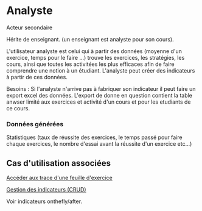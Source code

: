 # Analyste

Acteur secondaire

Hérite de enseignant. (un enseignant est analyste pour son cours).

L'utilisateur analyste est celui qui à partir des données (moyenne d'un exercice, temps pour le faire ...) trouve les exercices, les stratégies, les cours, ainsi que toutes les activitées les plus efficaces afin de faire comprendre une notion à un étudiant. L'analyste peut créer des indicateurs à partir de ces données.

Besoins :
Si l'analyste n'arrive pas à fabriquer son indicateur il peut faire un export excel des données.
L'export de donne en question contient la table anwser limité aux exercices et activité d'un cours et pour les etudiants de ce cours.


### Données générées

Statistiques (taux de réussite des exercices, le temps passé pour faire chaque exercices, le nombre d'essai avant la réussite d'un exercice etc...)

## Cas d'utilisation associées

[Accéder aux trace d'une feuille d'exercice](../casutilisation/analyste/analysedestraces.md)

[Gestion des indicateurs (CRUD)](../casutilisation/analyste/crud-indicateur.md)

Voir indicateurs onthefly/after. 

